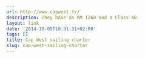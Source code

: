 ```yaml
---
url: http://www.capwest.fr/
description: They have an RM 1260 and a Class 40.
layout: link
date: '2014-10-09T10:31:31+02:00'
tags: []
title: Cap West sailing charter
slug: cap-west-sailing-charter
---
```

